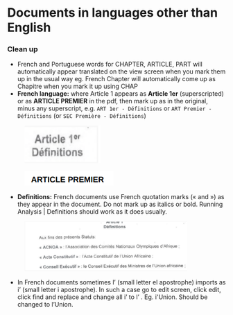# Documents in languages other than English

### Clean up

* French and Portuguese words for CHAPTER, ARTICLE, PART will automatically appear translated on the view screen when you mark them up in the usual way eg. French Chapter will automatically come up as Chapitre when you mark it up using CHAP
* **French language:** where Article 1 appears as **Article 1er** (superscripted) or as **ARTICLE PREMIER** in the pdf, then mark up as in the original, minus any superscript, e.g. `ART 1er - Définitions` or `ART Premier - Définitions` (or `SEC Première - Définitions`)

<figure><img src="../.gitbook/assets/7.png" alt=""><figcaption></figcaption></figure>

<figure><img src="../.gitbook/assets/image (14).png" alt=""><figcaption></figcaption></figure>

* **Definitions:** French documents use French quotation marks (« and ») as they appear in the document. Do not mark up as italics or bold. Running Analysis | Definitions should work as it does usually.

<figure><img src="../.gitbook/assets/6.png" alt="" width="375"><figcaption></figcaption></figure>

* In French documents sometimes l’ (small letter el apostrophe) imports as i’ (small letter i apostrophe). In such a case go to edit screen, click edit, click find and replace and change all i’ to l’ . Eg. i'Union. Should be changed to l’Union.&#x20;
